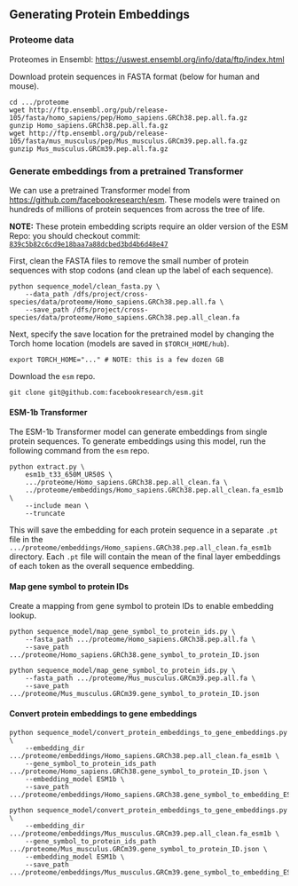 

## Generating Protein Embeddings

### Proteome data

Proteomes in Ensembl: https://uswest.ensembl.org/info/data/ftp/index.html

Download protein sequences in FASTA format (below for human and mouse).
```
cd .../proteome
wget http://ftp.ensembl.org/pub/release-105/fasta/homo_sapiens/pep/Homo_sapiens.GRCh38.pep.all.fa.gz
gunzip Homo_sapiens.GRCh38.pep.all.fa.gz
wget http://ftp.ensembl.org/pub/release-105/fasta/mus_musculus/pep/Mus_musculus.GRCm39.pep.all.fa.gz
gunzip Mus_musculus.GRCm39.pep.all.fa.gz
```


### Generate embeddings from a pretrained Transformer

We can use a pretrained Transformer model from https://github.com/facebookresearch/esm. These models were trained on hundreds of millions of protein sequences from across the tree of life.

**NOTE:** These protein embedding scripts require an older version of the ESM Repo: you should checkout commit:
[`839c5b82c6cd9e18baa7a88dcbed3bd4b6d48e47`](https://github.com/facebookresearch/esm/commit/839c5b82c6cd9e18baa7a88dcbed3bd4b6d48e47)

First, clean the FASTA files to remove the small number of protein sequences with stop codons (and clean up the label of each sequence).
```
python sequence_model/clean_fasta.py \
    --data_path /dfs/project/cross-species/data/proteome/Homo_sapiens.GRCh38.pep.all.fa \
    --save_path /dfs/project/cross-species/data/proteome/Homo_sapiens.GRCh38.pep.all_clean.fa
```

Next, specify the save location for the pretrained model by changing the Torch home location (models are saved in `$TORCH_HOME/hub`).
```
export TORCH_HOME="..." # NOTE: this is a few dozen GB
```

Download the `esm` repo.
```
git clone git@github.com:facebookresearch/esm.git
```

#### ESM-1b Transformer

The ESM-1b Transformer model can generate embeddings from single protein sequences. To generate embeddings using this model, run the following command from the `esm` repo.
```
python extract.py \
    esm1b_t33_650M_UR50S \
    .../proteome/Homo_sapiens.GRCh38.pep.all_clean.fa \
    ../proteome/embeddings/Homo_sapiens.GRCh38.pep.all_clean.fa_esm1b \
    --include mean \
    --truncate
```

This will save the embedding for each protein sequence in a separate `.pt` file in the `.../proteome/embeddings/Homo_sapiens.GRCh38.pep.all_clean.fa_esm1b` directory. Each `.pt` file will contain the mean of the final layer embeddings of each token as the overall sequence embedding.


#### Map gene symbol to protein IDs

Create a mapping from gene symbol to protein IDs to enable embedding lookup.
```
python sequence_model/map_gene_symbol_to_protein_ids.py \
    --fasta_path .../proteome/Homo_sapiens.GRCh38.pep.all.fa \
    --save_path .../proteome/Homo_sapiens.GRCh38.gene_symbol_to_protein_ID.json

python sequence_model/map_gene_symbol_to_protein_ids.py \
    --fasta_path .../proteome/Mus_musculus.GRCm39.pep.all.fa \
    --save_path .../proteome/Mus_musculus.GRCm39.gene_symbol_to_protein_ID.json
```

#### Convert protein embeddings to gene embeddings

```
python sequence_model/convert_protein_embeddings_to_gene_embeddings.py \
    --embedding_dir .../proteome/embeddings/Homo_sapiens.GRCh38.pep.all_clean.fa_esm1b \
    --gene_symbol_to_protein_ids_path .../proteome/Homo_sapiens.GRCh38.gene_symbol_to_protein_ID.json \
    --embedding_model ESM1b \
    --save_path .../proteome/embeddings/Homo_sapiens.GRCh38.gene_symbol_to_embedding_ESM1b.pt

python sequence_model/convert_protein_embeddings_to_gene_embeddings.py \
    --embedding_dir .../proteome/embeddings/Mus_musculus.GRCm39.pep.all_clean.fa_esm1b \
    --gene_symbol_to_protein_ids_path .../proteome/Mus_musculus.GRCm39.gene_symbol_to_protein_ID.json \
    --embedding_model ESM1b \
    --save_path .../proteome/embeddings/Mus_musculus.GRCm39.gene_symbol_to_embedding_ESM1b.pt
```

